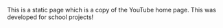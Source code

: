 This is a static page which is a copy of the YouTube home page. This was developed for school projects!
